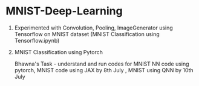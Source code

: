 # MNIST-Deep-Learning

1. Experimented with Convolution, Pooling, ImageGenerator using Tensorflow on MNIST dataset
   (MNIST Classification using Tensorflow.ipynb)
2. MNIST Classification using Pytorch

   Bhawna's Task - understand and run codes for MNIST NN code using pytorch, MNIST code using JAX by 8th July
, MNIST using QNN by 10th July

